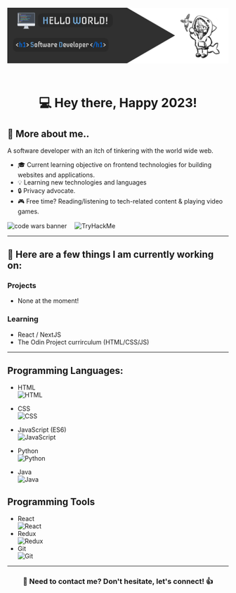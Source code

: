 <p><img align="center" src="./assets/profile_banner.png"></p><br>

<h1 align="center">💻 Hey there, Happy 2023!</h1>

## 💬 More about me.. 

A software developer with an itch of tinkering with the world wide web.

- 🎓 Current learning objective on frontend technologies for building websites and applications.
- 💡 Learning new technologies and languages
- 🔒 Privacy advocate.
- 🎮 Free time? Reading/listening to tech-related content & playing video games.

<div>
    <img align="center" alt="code wars banner" src="https://www.codewars.com/users/hny-codes/badges/small">&emsp;
     <img align="center" src="https://tryhackme-badges.s3.amazonaws.com/TenyouTachia.png" alt="TryHackMe"><br>
</div>

---

## 💬 Here are a few things I am currently working on:

### Projects

- None at the moment!

### Learning

- React / NextJS
- The Odin Project currirculum (HTML/CSS/JS)

---

## Programming Languages:


- HTML <br><img alt="HTML" src="https://cdn.jsdelivr.net/gh/devicons/devicon/icons/html5/html5-original.svg" width=30px/>

- CSS <br><img alt="CSS" src="https://cdn.jsdelivr.net/gh/devicons/devicon/icons/css3/css3-original.svg" width=30px/>
- JavaScript (ES6) <br><img alt="JavaScript" src="https://cdn.jsdelivr.net/gh/devicons/devicon/icons/javascript/javascript-original.svg" width=30px />
- Python <br><img alt="Python" src="https://cdn.jsdelivr.net/gh/devicons/devicon/icons/python/python-original.svg" width=30px/>
- Java <br><img alt="Java" src="https://cdn.jsdelivr.net/gh/devicons/devicon/icons/java/java-original.svg" width=30px/>

## Programming Tools

- React <br><img alt="React" src="https://cdn.jsdelivr.net/gh/devicons/devicon/icons/react/react-original.svg" width=30px/>
- Redux <br><img alt="Redux" src="https://cdn.jsdelivr.net/gh/devicons/devicon/icons/redux/redux-original.svg" width=30px/>
- Git <br><img alt="Git" src="https://cdn.jsdelivr.net/gh/devicons/devicon/icons/git/git-original.svg" width=30px/>

---

<h3 align="center">💬 Need to contact me? Don't hesitate, let's connect! 👍</h3>
